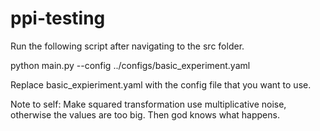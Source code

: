 # ppi-testing
Run the following script after navigating to the src folder.

python main.py --config ../configs/basic_experiment.yaml

Replace basic_expieriment.yaml with the config file that you want to use.

Note to self: Make squared transformation use multiplicative noise, otherwise the values are too big. Then god knows what happens.